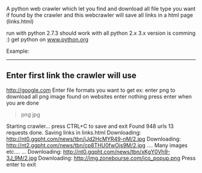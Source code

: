 A python web crawler which let you find and download all file type you want if found by the crawler
and this webcrawler will save all links in a html page
(links.html)

run with python 2.7.3 should work with all python 2.x
3.x version is comming :)
get python on www.python.org

Example:

----------------------------------------
Enter first link the crawler will use
----------------------------------------
http://google.com
Enter file formats you want to get
ex: enter png to download all png image found on websites
enter nothing press enter when you are done
> png
> jpg
>
Starting crawler...
press CTRL+C to save and exit
Found 948 urls 13 requests done.
Saving links in links.html
Downloading: http://nt0.ggpht.com/news/tbn/jJd2HcMYR49-nM/2.jpg
Downloading: http://nt2.ggpht.com/news/tbn/cp8THU0fwOjs9M/2.jpg
....
Many images etc....
...
Downloading: http://nt0.ggpht.com/news/tbn/xKgY0Vh9-3J_9M/2.jpg
Downloading: http://img.zonebourse.com/ico_popup.png
Press enter to exit